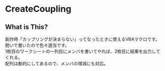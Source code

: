 # CreateCoupling
## What is This?
創作時「カップリングが決まらない」ってなったときに使えるVBAマクロです。<br>
勢いで書いたので色々適当です。<br>
1枚目のワークシートの一列目にメンバを書いてやれば、2枚目に結果を出力してくれる。<br>
配列は動的にしてあるので、メンバの増減にも対応。<br>

